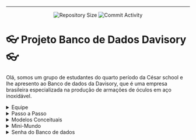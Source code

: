 <hr>
<p align="center">
  <img
    src="https://img.shields.io/github/repo-size/andrecastrom06/BD_Projeto?style=flat"
    alt="Repository Size"
  />
  <img
    src="https://img.shields.io/github/commit-activity/t/andrecastrom06/BD_Projeto?style=flat&logo=github"
    alt="Commit Activity"
  />
</p>

# 👓 Projeto Banco de Dados Davisory 👓

  Olá, somos um grupo de estudantes do quarto período da César school e lhe apresento ao Banco de dados da Davisory, que é uma empresa brasileira especializada na produção de armações de óculos em aço inoxidável.

<details>

<summary>Equipe</summary>

## 👤Equipe👤
Acompanhe nossa equipe para estar ciente dos nossos projetos :
  - André Castro - alcms@cesar.school 📩
   
  - Caio Lima - clb@cesar.school 📩
   
  - Lucas Sukar - lfsw@cesar.school 📩

</details>

<details>

<summary>Passo a Passo</summary>

## Processo de projeto
  - Caso queira mais detalhes sobre nosso processo descrito em etapas do começo até a finalização do projeto, acesse : https://docs.google.com/document/d/1RaJv51FO-OfHOLRIb1fyvZKLld-sElfNIdHY5CPsPfM/edit?usp=sharing

</details>

<details>

<summary>Modelos Conceituais</summary>

## Modelo Entidade-Relacional
<br>

![Captura de tela 2025-04-08 104353](https://github.com/user-attachments/assets/1216409d-969f-4ef3-8f04-823768251769)

<br>

## Modelo Lógico
<br>

![ModeloLogicoProjeto](https://github.com/user-attachments/assets/649d2068-4fff-4762-ae31-2ebe046de747)

<br>

</details>

<details>

<summary>Mini-Mundo</summary>

## Mini-Mundo Davisory
A loja de óculos Davisory comercializa diversos produtos, que são catalogados por meio de seu identificador, nome, descrição e preço. Esses produtos são armazenados em estoques específicos, onde se registra a quantidade disponível.
Os clientes que desejam adquirir esses produtos devem fornecer suas informações, incluindo nome, CPF/CNPJ, um ou mais telefones, um ou mais e-mails e endereço completo (estado, cidade, bairro, rua, número e, se houver, complemento).
Cada cliente é atendido por um funcionário, que também participa do processo de compra. Os funcionários são identificados por seu identificador, nome, data de contratação e salário. Eles são divididos em dois cargos: Administrativo e Operacional.
O funcionário administrativo é responsável por atender os clientes e guardar a data do atendimento, além de supervisionar outros funcionários do mesmo setor. Além disso, quando necessário, ele solicita matéria-prima ao fornecedor.
O funcionário operacional é encarregado da montagem dos pedidos, que possuem um identificador próprio, data de realização, código de rastreamento da entrega, quantidade solicitada e preço unitário do produto.
A matéria-prima, essencial para a produção, possui identificador próprio, valor unitário, código de entrega e data estimada para recebimento. Ela é armazenada em um estoque específico, onde sua quantidade disponível é monitorada.
Por fim, o fornecedor é o responsável por fornecer a matéria-prima. Ele é identificado pelo CNPJ e deve informar seu nome, um ou mais telefones, um ou mais e-mails e endereço completo (estado, cidade, bairro, rua, número e, se houver, complemento).
<br>
- docs: https://docs.google.com/document/d/1sKelIHWcGIeqJN1RK4M5WdEIaBeg2iGqwYvX9Gfq-Y4/edit?usp=sharing
</details>

<details>

<summary>Senha do Banco de dados</summary>

## UTILIZE COMANDO ABAIXO E TROQUE SENHA PELA SUA SENHA

- LINUX: export DB_PASSWORD="senha"
- WINDOWS: $env:DB_PASSWORD="senha"
</details>